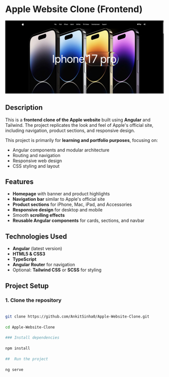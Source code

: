 # Apple Website Clone (Frontend)

![Apple Clone Screenshot](./public/readme1.png)

## Description
This is a **frontend clone of the Apple website** built using **Angular** and Tailwind. The project replicates the look and feel of Apple's official site, including navigation, product sections, and responsive design.

This project is primarily for **learning and portfolio purposes**, focusing on:  
- Angular components and modular architecture  
- Routing and navigation  
- Responsive web design  
- CSS styling and layout  

## Features
- **Homepage** with banner and product highlights  
- **Navigation bar** similar to Apple's official site  
- **Product sections** for iPhone, Mac, iPad, and Accessories  
- **Responsive design** for desktop and mobile  
- Smooth **scrolling effects**  
- **Reusable Angular components** for cards, sections, and navbar  

## Technologies Used
- **Angular** (latest version)  
- **HTML5 & CSS3**  
- **TypeScript**  
- **Angular Router** for navigation  
- Optional: **Tailwind CSS** or **SCSS** for styling  

## Project Setup

### 1. Clone the repository
```bash

git clone https://github.com/AnkitSinha0/Apple-Website-Clone.git

cd Apple-Website-Clone

### Install dependencies

npm install

##  Run the project

ng serve